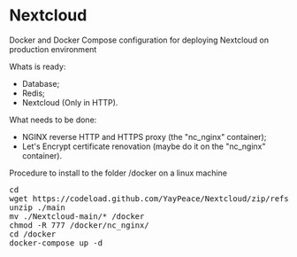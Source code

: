 # Nextcloud
Docker and Docker Compose configuration for deploying Nextcloud on production environment

Whats is ready:
- Database;
- Redis;
- Nextcloud (Only in HTTP).

What needs to be done:
- NGINX reverse HTTP and HTTPS proxy (the "nc_nginx" container);
- Let's Encrypt certificate renovation (maybe do it on the "nc_nginx" container).


Procedure to install to the folder /docker on a linux machine
<pre>
cd
wget https://codeload.github.com/YayPeace/Nextcloud/zip/refs/heads/main -o main.zip
unzip ./main
mv ./Nextcloud-main/* /docker
chmod -R 777 /docker/nc_nginx/
cd /docker
docker-compose up -d
</pre>
